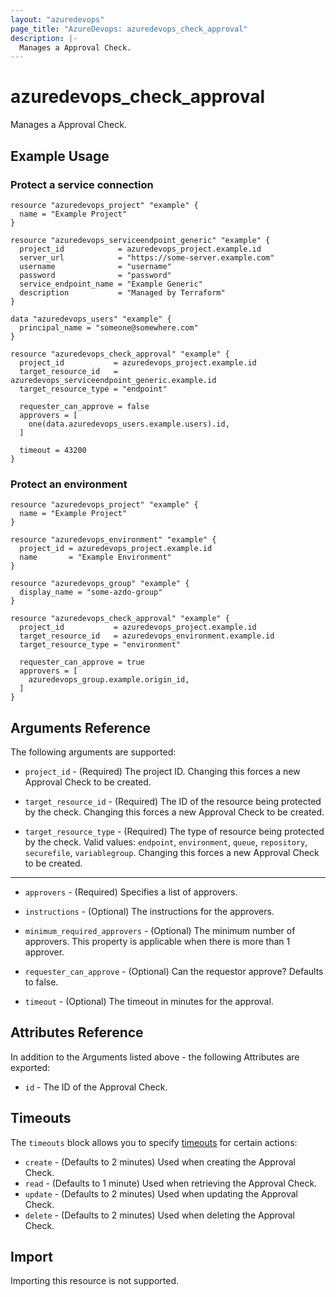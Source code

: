 ```yaml
---
layout: "azuredevops"
page_title: "AzureDevops: azuredevops_check_approval"
description: |-
  Manages a Approval Check.
---
```


# azuredevops_check_approval

Manages a Approval Check.

## Example Usage

### Protect a service connection

```hcl
resource "azuredevops_project" "example" {
  name = "Example Project"
}

resource "azuredevops_serviceendpoint_generic" "example" {
  project_id            = azuredevops_project.example.id
  server_url            = "https://some-server.example.com"
  username              = "username"
  password              = "password"
  service_endpoint_name = "Example Generic"
  description           = "Managed by Terraform"
}

data "azuredevops_users" "example" {
  principal_name = "someone@somewhere.com"
}

resource "azuredevops_check_approval" "example" {
  project_id           = azuredevops_project.example.id
  target_resource_id   = azuredevops_serviceendpoint_generic.example.id
  target_resource_type = "endpoint"

  requester_can_approve = false
  approvers = [
    one(data.azuredevops_users.example.users).id,
  ]

  timeout = 43200
}
```

### Protect an environment

```hcl
resource "azuredevops_project" "example" {
  name = "Example Project"
}

resource "azuredevops_environment" "example" {
  project_id = azuredevops_project.example.id
  name       = "Example Environment"
}

resource "azuredevops_group" "example" {
  display_name = "some-azdo-group"
}

resource "azuredevops_check_approval" "example" {
  project_id           = azuredevops_project.example.id
  target_resource_id   = azuredevops_environment.example.id
  target_resource_type = "environment"

  requester_can_approve = true
  approvers = [
    azuredevops_group.example.origin_id,
  ]
}
```

## Arguments Reference

The following arguments are supported:

* `project_id` - (Required) The project ID. Changing this forces a new Approval Check to be created.

* `target_resource_id` - (Required) The ID of the resource being protected by the check. Changing this forces a new Approval Check to be created.

* `target_resource_type` - (Required) The type of resource being protected by the check. Valid values: `endpoint`, `environment`, `queue`, `repository`, `securefile`, `variablegroup`. Changing this forces a new Approval Check to be created.

---

* `approvers` - (Required) Specifies a list of approvers.

* `instructions` - (Optional) The instructions for the approvers.

* `minimum_required_approvers` - (Optional) The minimum number of approvers. This property is applicable when there is more than 1 approver.

* `requester_can_approve` - (Optional) Can the requestor approve? Defaults to false.

* `timeout` - (Optional) The timeout in minutes for the approval.

## Attributes Reference

In addition to the Arguments listed above - the following Attributes are exported:

* `id` - The ID of the Approval Check.

## Timeouts

The `timeouts` block allows you to specify [timeouts](https://www.terraform.io/docs/configuration/resources.html#timeouts) for certain actions:

* `create` - (Defaults to 2 minutes) Used when creating the Approval Check.
* `read` - (Defaults to 1 minute) Used when retrieving the Approval Check.
* `update` - (Defaults to 2 minutes) Used when updating the Approval Check.
* `delete` - (Defaults to 2 minutes) Used when deleting the Approval Check.

## Import

Importing this resource is not supported.
